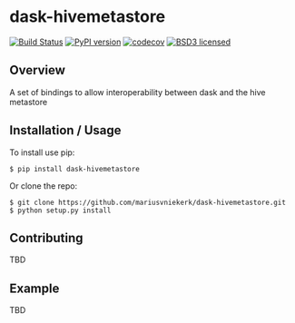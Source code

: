 dask-hivemetastore
===============================
[![Build Status](https://travis-ci.org/mariusvniekerk/dask-hivemetastore.svg?branch=master)](https://travis-ci.org/mariusvniekerk/dask-hivemetastore)
[![PyPI version](https://badge.fury.io/py/conda-mirror.svg)](https://badge.fury.io/py/dask-hivemetastore)
[![codecov](https://codecov.io/gh/mariusvniekerk/dask-hivemetastore/branch/master/graph/badge.svg)](https://codecov.io/gh/mariusvniekerk/dask-hivemetastore)
[![BSD3 licensed](https://img.shields.io/badge/license-BSD3-blue.svg)](https://raw.githubusercontent.com/mariusvniekerk/dask-hivemetastore/master/LICENSE.md)


Overview
--------

A set of bindings to allow interoperability between dask and the hive metastore

Installation / Usage
--------------------

To install use pip:

    $ pip install dask-hivemetastore


Or clone the repo:

    $ git clone https://github.com/mariusvniekerk/dask-hivemetastore.git
    $ python setup.py install
    
Contributing
------------

TBD

Example
-------

TBD
